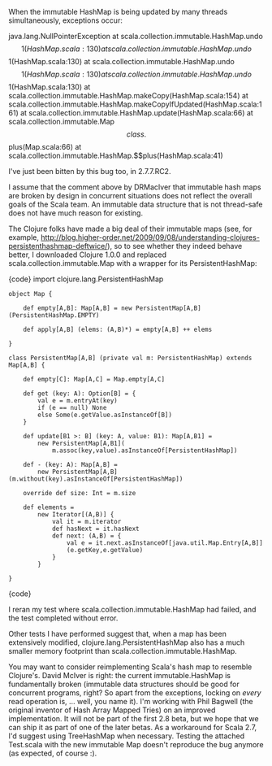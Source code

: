 When the immutable HashMap is being updated by many threads simultaneously, exceptions occur:

java.lang.NullPointerException
        at scala.collection.immutable.HashMap.undo$$1(HashMap.scala:130)
        at scala.collection.immutable.HashMap.undo$$1(HashMap.scala:130)
        at scala.collection.immutable.HashMap.undo$$1(HashMap.scala:130)
        at scala.collection.immutable.HashMap.undo$$1(HashMap.scala:130)
        at scala.collection.immutable.HashMap.makeCopy(HashMap.scala:154)
        at scala.collection.immutable.HashMap.makeCopyIfUpdated(HashMap.scala:161)
        at scala.collection.immutable.HashMap.update(HashMap.scala:66)
        at scala.collection.immutable.Map$$class.$$plus(Map.scala:66)
        at scala.collection.immutable.HashMap.$$plus(HashMap.scala:41)


I've just been bitten by this bug too, in 2.7.7.RC2.

I assume that the comment above by DRMacIver that immutable hash maps are broken by design in concurrent situations does not reflect the overall goals of the Scala team. An immutable data structure that is not thread-safe does not have much reason for existing.

The Clojure folks have made a big deal of their immutable maps (see, for example, http://blog.higher-order.net/2009/09/08/understanding-clojures-persistenthashmap-deftwice/), so to see whether they indeed behave better, I downloaded Clojure 1.0.0 and replaced scala.collection.immutable.Map with a wrapper for its PersistentHashMap:

{code}
    import clojure.lang.PersistentHashMap
    
    object Map {
    
        def empty[A,B]: Map[A,B] = new PersistentMap[A,B](PersistentHashMap.EMPTY)
    
        def apply[A,B] (elems: (A,B)*) = empty[A,B] ++ elems
    
    }
    
    class PersistentMap[A,B] (private val m: PersistentHashMap) extends Map[A,B] {
    
        def empty[C]: Map[A,C] = Map.empty[A,C]
    
        def get (key: A): Option[B] = {
            val e = m.entryAt(key)
            if (e == null) None
            else Some(e.getValue.asInstanceOf[B])
        }
    
        def update[B1 >: B] (key: A, value: B1): Map[A,B1] =
            new PersistentMap[A,B1](
                m.assoc(key,value).asInstanceOf[PersistentHashMap])
    
        def - (key: A): Map[A,B] =
            new PersistentMap[A,B](m.without(key).asInstanceOf[PersistentHashMap])
    
        override def size: Int = m.size
    
        def elements =
            new Iterator[(A,B)] {
                val it = m.iterator
                def hasNext = it.hasNext
                def next: (A,B) = {
                    val e = it.next.asInstanceOf[java.util.Map.Entry[A,B]]
                    (e.getKey,e.getValue)
                }
            }
    
    }
{code}

I reran my test where scala.collection.immutable.HashMap had failed, and the test completed without error.

Other tests I have performed suggest that, when a map has been extensively modified, clojure.lang.PersistentHashMap also has a much smaller memory footprint than scala.collection.immutable.HashMap.

You may want to consider reimplementing Scala's hash map to resemble Clojure's.
David McIver is right: the current immutable.HashMap is fundamentally broken (immutable data structures should be good for concurrent programs, right? So apart from the exceptions, locking on *every* read operation is, ... well, you name it). I'm working with Phil Bagwell (the original inventor of Hash Array Mapped Tries) on an improved implementation. It will not be part of the first 2.8 beta, but we hope that we can ship it as part of one of the later betas. As a workaround for Scala 2.7, I'd suggest using TreeHashMap when necessary.
Testing the attached Test.scala with the new immutable Map doesn't reproduce the bug anymore (as expected, of course :).
